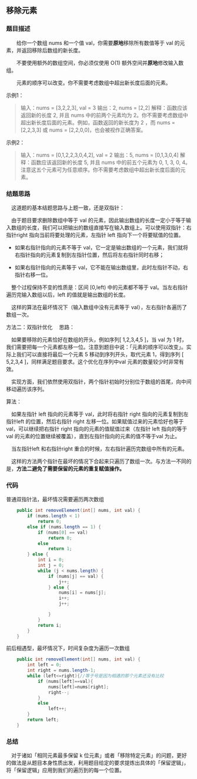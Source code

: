 ## 移除元素

### 题目描述

&emsp;&emsp;给你一个数组 nums 和一个值 val，你需要**原地**移除所有数值等于 val 的元素，并返回移除后数组的新长度。

&emsp;&emsp;不要使用额外的数组空间，你必须仅使用 O(1) 额外空间并**原地**修改输入数组。

&emsp;&emsp;元素的顺序可以改变。你不需要考虑数组中超出新长度后面的元素。

示例1：

>输入：nums = [3,2,2,3], val = 3
>输出：2, nums = [2,2]
>解释：函数应该返回新的长度 2, 并且 nums 中的前两个元素均为 2。你不需要考虑数组中超出新长度后面的元素。例如，函数返回的新长度为 2 ，而 nums = [2,2,3,3] 或 nums = [2,2,0,0]，也会被视作正确答案。

示例2：

>输入：nums = [0,1,2,2,3,0,4,2], val = 2
>输出：5, nums = [0,1,3,0,4]
>解释：函数应该返回新的长度 5, 并且 nums 中的前五个元素为 0, 1, 3, 0, 4。注意这五个元素可为任意顺序。你不需要考虑数组中超出新长度后面的元素。



### 结题思路

&emsp;这道题的基本结题思路与上题一致，还是双指针：

&emsp;由于题目要求删除数组中等于 val 的元素，因此输出数组的长度一定小于等于输入数组的长度，我们可以把输出的数组直接写在输入数组上。可以使用双指针：右指针right 指向当前将要处理的元素，左指针 left 指向下一个将要赋值的位置。

* 如果右指针指向的元素不等于 val，它一定是输出数组的一个元素，我们就将右指针指向的元素复制到左指针位置，然后将左右指针同时右移；

* 如果右指针指向的元素等于 val，它不能在输出数组里，此时左指针不动，右指针右移一位。

&emsp;整个过程保持不变的性质是：区间 [0,left) 中的元素都不等于 val。当左右指针遍历完输入数组以后，left 的值就是输出数组的长度。

&emsp;这样的算法在最坏情况下（输入数组中没有元素等于 val），左右指针各遍历了数组一次。

方法二：双指针优化
&emsp;思路：

&emsp;如果要移除的元素恰好在数组的开头，例如序列[ 1,2,3,4,5 ]，当 val 为 1 时，我们需要把每一个元素都左移一位。注意到题目中说：「元素的顺序可以改变」。实际上我们可以直接将最后一个元素 5 移动到序列开头，取代元素 1，得到序列 [ 5,2,3,4 ]，同样满足题目要求。这个优化在序列中val 元素的数量较少时非常有效。

&emsp;实现方面，我们依然使用双指针，两个指针初始时分别位于数组的首尾，向中间移动遍历该序列。

算法：

&emsp;如果左指针 left 指向的元素等于 val，此时将右指针 right 指向的元素复制到左指针left 的位置，然后右指针 right 左移一位。如果赋值过来的元素恰好也等于 val，可以继续把右指针 right 指向的元素的值赋值过来（左指针 left 指向的等于 val 的元素的位置继续被覆盖），直到左指针指向的元素的值不等于val 为止。

&emsp;当左指针left 和右指针right 重合的时候，左右指针遍历完数组中所有的元素。

&emsp;这样的方法两个指针在最坏的情况下合起来只遍历了数组一次。与方法一不同的是，**方法二避免了需要保留的元素的重复赋值操作。**

### 代码

普通双指针法，最坏情况需要遍历两次数组

``` java
    public int removeElement(int[] nums, int val) {
        if (nums.length < 1)
            return 0;
        else if (nums.length == 1) {
            if (nums[0] == val)
                return 0;
            else
                return 1;
        } else {
            int i = 0;
            int j = 0;
            while (j < nums.length) {
                if (nums[j] == val) {
                    j++;
                } else {
                    nums[i] = nums[j];
                    i++;
                    j++;

                }
            }
            return i;
        }
    }
```

前后相遇型，最坏情况下，时间复杂度为遍历一次数组

```java
    public int removeElement(int[] nums, int val) {
        int left = 0;
        int right = nums.length-1;
        while (left<=right){//等于号是因为相遇的那个元素还没有比较
            if (nums[left]==val){
                nums[left]=nums[right];
                right--;
            }
            else
                left++;
        }
        return left;
    }
```



### 总结

&emsp;对于诸如「相同元素最多保留 k 位元素」或者「移除特定元素」的问题，更好的做法是从题目本身性质出发，利用题目给定的要求提炼出具体的「保留逻辑」，将「保留逻辑」应用到我们的遍历到的每一个位置。
